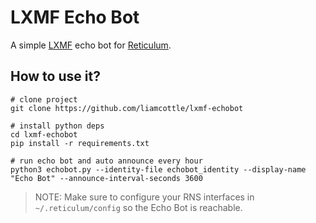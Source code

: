 # LXMF Echo Bot

A simple [LXMF](https://github.com/markqvist/LXMF/) echo bot for [Reticulum](https://github.com/markqvist/Reticulum/).

## How to use it?

```
# clone project
git clone https://github.com/liamcottle/lxmf-echobot

# install python deps
cd lxmf-echobot
pip install -r requirements.txt

# run echo bot and auto announce every hour
python3 echobot.py --identity-file echobot_identity --display-name "Echo Bot" --announce-interval-seconds 3600
```

> NOTE: Make sure to configure your RNS interfaces in `~/.reticulum/config` so the Echo Bot is reachable.
